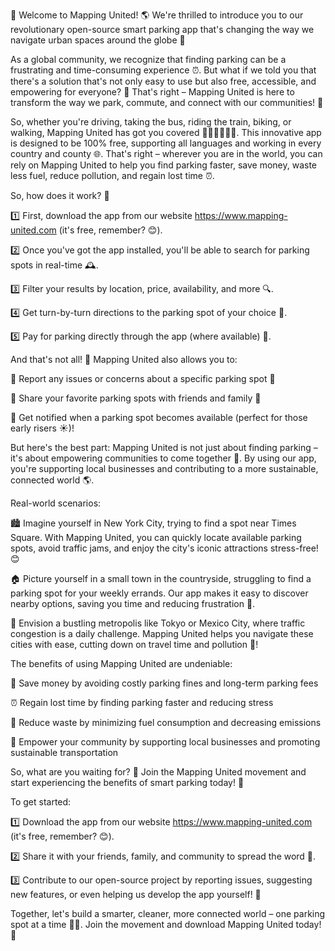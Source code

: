 🎉 Welcome to Mapping United! 🌎 We're thrilled to introduce you to our revolutionary open-source smart parking app that's changing the way we navigate urban spaces around the globe 🚀

As a global community, we recognize that finding parking can be a frustrating and time-consuming experience ⏰. But what if we told you that there's a solution that's not only easy to use but also free, accessible, and empowering for everyone? 🤔 That's right – Mapping United is here to transform the way we park, commute, and connect with our communities! 🚗

So, whether you're driving, taking the bus, riding the train, biking, or walking, Mapping United has got you covered 🚌🚂🚴‍♀️🏃‍♂️. This innovative app is designed to be 100% free, supporting all languages and working in every country and county 🌐. That's right – wherever you are in the world, you can rely on Mapping United to help you find parking faster, save money, waste less fuel, reduce pollution, and regain lost time ⏰.

So, how does it work? 🔧

1️⃣ First, download the app from our website https://www.mapping-united.com (it's free, remember? 😊).

2️⃣ Once you've got the app installed, you'll be able to search for parking spots in real-time 🕰.

3️⃣ Filter your results by location, price, availability, and more 🔍.

4️⃣ Get turn-by-turn directions to the parking spot of your choice 📍.

5️⃣ Pay for parking directly through the app (where available) 💸.

And that's not all! 🤯 Mapping United also allows you to:

🔹 Report any issues or concerns about a specific parking spot 📝

🔹 Share your favorite parking spots with friends and family 👫

🔹 Get notified when a parking spot becomes available (perfect for those early risers ☀️)!

But here's the best part: Mapping United is not just about finding parking – it's about empowering communities to come together 🌟. By using our app, you're supporting local businesses and contributing to a more sustainable, connected world 🌎.

Real-world scenarios:

🏙️ Imagine yourself in New York City, trying to find a spot near Times Square. With Mapping United, you can quickly locate available parking spots, avoid traffic jams, and enjoy the city's iconic attractions stress-free! 😊

🏠 Picture yourself in a small town in the countryside, struggling to find a parking spot for your weekly errands. Our app makes it easy to discover nearby options, saving you time and reducing frustration 💪.

🌆 Envision a bustling metropolis like Tokyo or Mexico City, where traffic congestion is a daily challenge. Mapping United helps you navigate these cities with ease, cutting down on travel time and pollution 🚀!

The benefits of using Mapping United are undeniable:

💸 Save money by avoiding costly parking fines and long-term parking fees

⏰ Regain lost time by finding parking faster and reducing stress

🌿 Reduce waste by minimizing fuel consumption and decreasing emissions

🤝 Empower your community by supporting local businesses and promoting sustainable transportation

So, what are you waiting for? 🎉 Join the Mapping United movement and start experiencing the benefits of smart parking today! 👊

To get started:

1️⃣ Download the app from our website https://www.mapping-united.com (it's free, remember? 😊).

2️⃣ Share it with your friends, family, and community to spread the word 📱.

3️⃣ Contribute to our open-source project by reporting issues, suggesting new features, or even helping us develop the app yourself! 🤖

Together, let's build a smarter, cleaner, more connected world – one parking spot at a time 🌟💕. Join the movement and download Mapping United today! 🎉